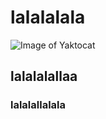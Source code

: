 # lalalalala
![Image of Yaktocat](https://octodex.github.com/images/yaktocat.png)
## lalalalallaa
### lalalallalala

